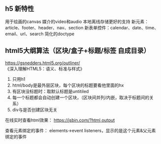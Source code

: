 ## h5 新特性
用于绘画的canvas
媒介的video和audio
本地离线存储更好的支持
新元素：article、footer、header、nav、section
新表单控件：calendar、date、time、email、url、search
简化的doctype <!DOCTYPE html>

## html5大纲算法（区块/盒子+标题/标签 自成目录）
https://gsnedders.html5.org/outliner/
《深入理解HTML5：语义、标准与样式》
1. 只用h1
2. html/body是最外层区块，每个区块的标题要看他里面的hx
3. 有区块没标题时：取默认标题是untitiled
4. 每一个标题都会自动创建一个区块，（区块间并列/内嵌，取决于标题间的关系）
5. div与是否创建区块无关

在线实时查看html效果：
https://jsbin.com/?html,output

查看元素绑定的事件：
elements->event listeners，显示的是这个元素&父元素绑定的事件